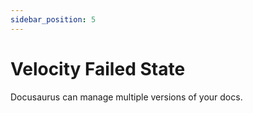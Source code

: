 ```yaml
---
sidebar_position: 5
---
```


# Velocity Failed State

Docusaurus can manage multiple versions of your docs.